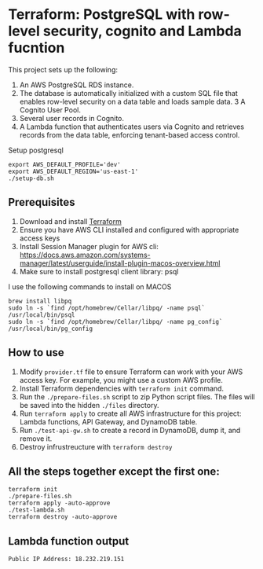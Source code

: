 # Terraform: PostgreSQL with row-level security, cognito and Lambda fucntion

This project sets up the following:

1. An AWS PostgreSQL RDS instance.
2. The database is automatically initialized with a custom SQL file that enables row-level security on a data table and loads sample data.
3 A Cognito User Pool.
4. Several user records in Cognito.
5. A Lambda function that authenticates users via Cognito and retrieves records from the data table, enforcing tenant-based access control.

Setup postgresql
```
export AWS_DEFAULT_PROFILE='dev'
export AWS_DEFAULT_REGION='us-east-1'
./setup-db.sh
```

## Prerequisites
1. Download and install [Terraform](https://developer.hashicorp.com/terraform/install)
2. Ensure you have AWS CLI installed and configured with appropriate access keys
3. Install Session Manager plugin for AWS cli: https://docs.aws.amazon.com/systems-manager/latest/userguide/install-plugin-macos-overview.html
3. Make sure to install postgresql client library: psql

I use the following commands to install on MACOS

```
brew install libpq
sudo ln -s `find /opt/homebrew/Cellar/libpq/ -name psql` /usr/local/bin/psql
sudo ln -s `find /opt/homebrew/Cellar/libpq/ -name pg_config` /usr/local/bin/pg_config
```

## How to use
1. Modify ``provider.tf`` file to ensure Terraform can work with your AWS access key. For example, you might use a custom AWS profile.
2. Install Terraform dependencies with ``terraform init`` command.
3. Run the ``./prepare-files.sh`` script to zip Python script files. The files will be saved into the hidden ``./files`` directory.
4. Run ``terraform apply`` to create all AWS infrastructure for this project: Lambda functions, API Gateway, and DynamoDB table.
5. Run ``./test-api-gw.sh`` to create a record in DynamoDB, dump it, and remove it.
6. Destroy infrustreucture with ``terraform destroy``

## All the steps together except the first one:
```
terraform init
./prepare-files.sh
terraform apply -auto-approve
./test-lambda.sh
terraform destroy -auto-approve
```

## Lambda function output
```
Public IP Address: 18.232.219.151
```
